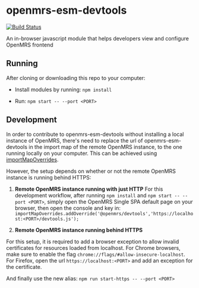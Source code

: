 # openmrs-esm-devtools

[![Build Status](https://travis-ci.org/openmrs/openmrs-esm-devtools.svg?branch=master)](https://travis-ci.org/openmrs/openmrs-esm-devtools)

An in-browser javascript module that helps developers view and configure OpenMRS frontend

## Running

After cloning or downloading this repo to your computer:

* Install modules by running:
`npm install`

* Run:
`npm start -- --port <PORT>`

## Development

In order to contribute to openmrs-esm-devtools without installing a local instance of OpenMRS, there's need to replace the url of openmrs-esm-devtools in the import map of the remote OpenMRS instance, to the one running locally on your computer. This can be achieved using [importMapOverrides](https://www.npmjs.com/package/import-map-overrides).

However, the setup depends on whether or not the remote OpenMRS instance is running behind HTTPS:

1. **Remote OpenMRS instance running with just HTTP**
For this development workflow, after running `npm install` and `npm start -- --port <PORT>`, simply open the OpenMRS Single SPA default page on your browser, then open the console and key in:
`importMapOverrides.addOverride('@openmrs/devtools','https://localhost:<PORT>/devtools.js');`

2. **Remote OpenMRS instance running behind HTTPS**

For this setup, it is required to add a browser exception to allow invalid certificates for resources loaded from localhost. For Chrome browsers, make sure to enable the flag `chrome://flags/#allow-insecure-localhost`. For Firefox, open the url `https://localhost:<PORT>` and add an exception for the certificate.

And finally use the new alias:
`npm run start-https -- --port <PORT>`